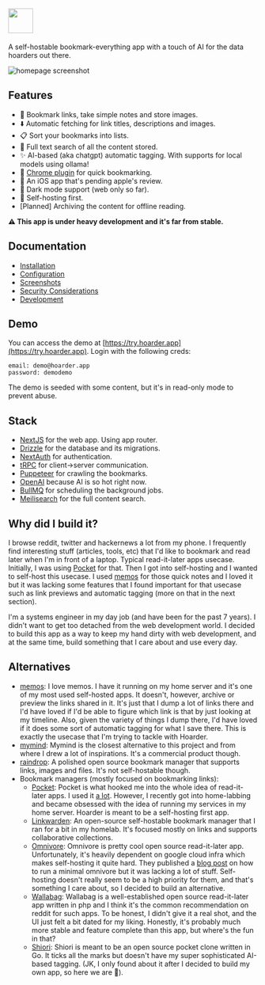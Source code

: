 # <img height="50px" src="./screenshots/logo.png" />

A self-hostable bookmark-everything app with a touch of AI for the data hoarders out there.

![homepage screenshot](https://github.com/MohamedBassem/hoarder-app/blob/main/screenshots/homepage.png?raw=true)

## Features

- 🔗 Bookmark links, take simple notes and store images.
- ⬇️ Automatic fetching for link titles, descriptions and images.
- 📋 Sort your bookmarks into lists.
- 🔎 Full text search of all the content stored.
- ✨ AI-based (aka chatgpt) automatic tagging. With supports for local models using ollama!
- 🔖 [Chrome plugin](https://chromewebstore.google.com/detail/hoarder/kgcjekpmcjjogibpjebkhaanilehneje) for quick bookmarking.
- 📱 An iOS app that's pending apple's review.
- 🌙 Dark mode support (web only so far).
- 💾 Self-hosting first.
- [Planned] Archiving the content for offline reading.

**⚠️ This app is under heavy development and it's far from stable.**

## Documentation

- [Installation](https://docs.hoarder.app/installation)
- [Configuration](https://docs.hoarder.app/configuration)
- [Screenshots](https://docs.hoarder.app/screenshots)
- [Security Considerations](https://docs.hoarder.app/security-considerations)
- [Development](https://docs.hoarder.app/Development/setup)

## Demo

You can access the demo at [https://try.hoarder.app](https://try.hoarder.app). Login with the following creds:

```
email: demo@hoarder.app
password: demodemo
```

The demo is seeded with some content, but it's in read-only mode to prevent abuse.

## Stack

- [NextJS](https://nextjs.org/) for the web app. Using app router.
- [Drizzle](https://orm.drizzle.team/) for the database and its migrations.
- [NextAuth](https://next-auth.js.org) for authentication.
- [tRPC](https://trpc.io) for client->server communication.
- [Puppeteer](https://pptr.dev/) for crawling the bookmarks.
- [OpenAI](https://openai.com/) because AI is so hot right now.
- [BullMQ](https://bullmq.io) for scheduling the background jobs.
- [Meilisearch](https://meilisearch.com) for the full content search.

## Why did I build it?

I browse reddit, twitter and hackernews a lot from my phone. I frequently find interesting stuff (articles, tools, etc) that I'd like to bookmark and read later when I'm in front of a laptop. Typical read-it-later apps usecase. Initially, I was using [Pocket](getpocket.com) for that. Then I got into self-hosting and I wanted to self-host this usecase. I used [memos](https://github.com/usememos/memos) for those quick notes and I loved it but it was lacking some features that I found important for that usecase such as link previews and automatic tagging (more on that in the next section).

I'm a systems engineer in my day job (and have been for the past 7 years). I didn't want to get too detached from the web development world. I decided to build this app as a way to keep my hand dirty with web development, and at the same time, build something that I care about and use every day.

## Alternatives

- [memos](https://github.com/usememos/memos): I love memos. I have it running on my home server and it's one of my most used self-hosted apps. It doesn't, however, archive or preview the links shared in it. It's just that I dump a lot of links there and I'd have loved if I'd be able to figure which link is that by just looking at my timeline. Also, given the variety of things I dump there, I'd have loved if it does some sort of automatic tagging for what I save there. This is exactly the usecase that I'm trying to tackle with Hoarder.
- [mymind](https://mymind.com/): Mymind is the closest alternative to this project and from where I drew a lot of inspirations. It's a commercial product though.
- [raindrop](https://raindrop.io): A polished open source bookmark manager that supports links, images and files. It's not self-hostable though.
- Bookmark managers (mostly focused on bookmarking links):
    - [Pocket](getpocket.com): Pocket is what hooked me into the whole idea of read-it-later apps. I used it [a lot](https://blog.mbassem.com/2019/01/27/favorite-articles-2018/). However, I recently got into home-labbing and became obsessed with the idea of running my services in my home server. Hoarder is meant to be a self-hosting first app.
    - [Linkwarden](https://linkwarden.app/): An open-source self-hostable bookmark manager that I ran for a bit in my homelab. It's focused mostly on links and supports collaborative collections.
    - [Omnivore](https://omnivore.app/): Omnivore is pretty cool open source read-it-later app. Unfortunately, it's heavily dependent on google cloud infra which makes self-hosting it quite hard. They published a [blog post](https://docs.omnivore.app/self-hosting/self-hosting.html) on how to run a minimal omnivore but it was lacking a lot of stuff. Self-hosting doesn't really seem to be a high priority for them, and that's something I care about, so I decided to build an alternative.
    - [Wallabag](https://wallabag.it): Wallabag is a well-established open source read-it-later app written in php and I think it's the common recommendation on reddit for such apps. To be honest, I didn't give it a real shot, and the UI just felt a bit dated for my liking. Honestly, it's probably much more stable and feature complete than this app, but where's the fun in that?
    - [Shiori](https://github.com/go-shiori/shiori): Shiori is meant to be an open source pocket clone written in Go. It ticks all the marks but doesn't have my super sophisticated AI-based tagging. (JK, I only found about it after I decided to build my own app, so here we are 🤷).
